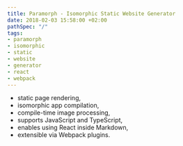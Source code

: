 ```yaml
---
title: Paramorph - Isomorphic Static Website Generator
date: 2018-02-03 15:58:00 +02:00
pathSpec: "/"
tags:
- paramorph
- isomorphic
- static
- website
- generator
- react
- webpack
---
```


 * static page rendering,
 * isomorphic app compilation,
 * compile-time image processing,
 * supports JavaScript and TypeScript,
 * enables using React inside Markdown,
 * extensible via Webpack plugins.

